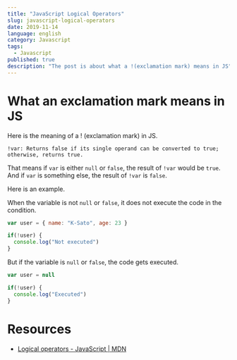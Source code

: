 ```yaml
---
title: "JavaScript Logical Operators"
slug: javascript-logical-operators
date: 2019-11-14
language: english
category: Javascript
tags:
  - Javascript
published: true
description: "The post is about what a !(exclamation mark) means in JS"
---
```

# What an exclamation mark means in JS

Here is the meaning of a ! (exclamation mark) in JS.

```
!var: Returns false if its single operand can be converted to true; otherwise, returns true.
```

That means if `var` is either `null` or `false`, the result of `!var` would be `true`.
And if `var` is something else, the result of `!var` is `false`.

Here is an example.

When the variable is not `null` or `false`, it does not execute the code in the condition.

```js
var user = { name: "K-Sato", age: 23 }

if(!user) {
  console.log("Not executed")
}
```

But if the variable is `null` or `false`, the code gets executed.

```js
var user = null

if(!user) {
  console.log("Executed")
}
```

# Resources
- [Logical operators - JavaScript \| MDN](https://developer.mozilla.org/en-US/docs/Web/JavaScript/Reference/Operators/Logical_Operators)
